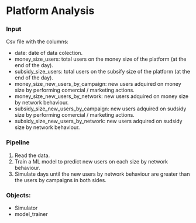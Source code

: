 # Platform Analysis

### Input

Csv file with the columns:
 * date: date of data colection.
 * money_size_users: total users on the money size of the platform (at the end of the day).
 * subsidy_size_users: total users on the subsify size of the platform (at the end of the day).
 * money_size_new_users_by_campaign: new users adquired on money size by performing comercial / marketing actions.
 * money_size_new_users_by_network: new users adquired on money size by network behaviour.
 * subsidy_size_new_users_by_campaign: new users adquired on sudsidy size by performing comercial / marketing actions.
 * subsidy_size_new_users_by_network: new users adquired on sudsidy size by network behaviour.


### Pipeline

1. Read the data.
2. Train a ML model to predict new users on each size by network behaviour.
3. Simulate days until the new users by network behaviour are greater than the users by campaigns in both sides.

### Objects:

* Simulator
* model_trainer
